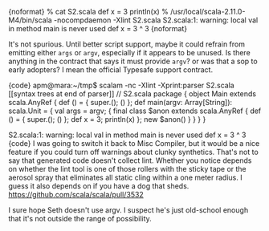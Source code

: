 {noformat}
% cat S2.scala 
def x = 3
println(x)
% /usr/local/scala-2.11.0-M4/bin/scala -nocompdaemon -Xlint S2.scala
S2.scala:1: warning: local val in method main is never used
def x = 3
^
3
{noformat}

It's not spurious.  Until better script support, maybe it could refrain from emitting either `args` or `argv`, especially if it appears to be unused.  Is there anything in the contract that says it must provide `argv`?  or was that a sop to early adopters?  I mean the official Typesafe support contract.

{code}
apm@mara:~/tmp$ scalam -nc -Xlint -Xprint:parser S2.scala
[[syntax trees at end of                    parser]] // S2.scala
package <empty> {
  object Main extends scala.AnyRef {
    def <init>() = {
      super.<init>();
      ()
    };
    def main(argv: Array[String]): scala.Unit = {
      val args = argv;
      {
        final class $anon extends scala.AnyRef {
          def <init>() = {
            super.<init>();
            ()
          };
          def x = 3;
          println(x)
        };
        new $anon()
      }
    }
  }
}

S2.scala:1: warning: local val in method main is never used
def x = 3
^
3
{code}
I was going to switch it back to Misc Compiler, but it would be a nice feature if you could turn off warnings about clunky synthetics.  That's not to say that generated code doesn't collect lint.  Whether you notice depends on whether the lint tool is one of those rollers with the sticky tape or the aerosol spray that eliminates all static cling within a one meter radius.  I guess it also depends on if you have a dog that sheds.
https://github.com/scala/scala/pull/3532

I sure hope Seth doesn't use argv.  I suspect he's just old-school enough that it's not outside the range of possibility.

